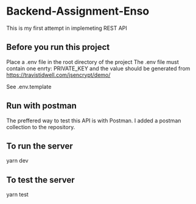 # Backend-Assignment-Enso

This is my first attempt in implemeting REST API

## Before you run this project
Place a .env file in the root directory of the project
The .env file must contain one enrty: PRIVATE_KEY and the value should be generated from https://travistidwell.com/jsencrypt/demo/

See .env.template

## Run with postman
The preffered way to test this API is with Postman. I added a postman collection to the repository.

## To run the server
yarn dev

## To test the server
yarn test